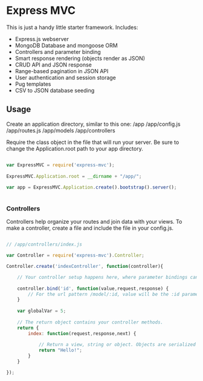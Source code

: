 # Express MVC

This is just a handy little starter framework. Includes:

- Express.js webserver
- MongoDB Database and mongoose ORM
- Controllers and parameter binding
- Smart response rendering (objects render as JSON)
- CRUD API and JSON response
- Range-based pagination in JSON API
- User authentication and session storage
- Pug templates
- CSV to JSON database seeding

## Usage

Create an application directory, similar to this one:
/app
/app/config.js
/app/routes.js
/app/models
/app/controllers

Require the class object in the file that will run your server. Be sure to change the Application.root path to your app directory.

```javascript

var ExpressMVC = require('express-mvc');
 
ExpressMVC.Application.root = __dirname + "/app/";
 
var app = ExpressMVC.Application.create().bootstrap().server();
 
```

### Controllers

Controllers help organize your routes and join data with your views. To make a controller, create a file and include the file in your config.js.

```javascript

// /app/controllers/index.js

var Controller = require('express-mvc').Controller;

Controller.create('indexController', function(controller){

    // Your controller setup happens here, where parameter bindings can occur or globals set.
    
    controller.bind('id', function(value,request,response) {
        // For the url pattern /model/:id, value will be the :id parameter value.
    }
    
    var globalVar = 5;
    
    // The return object contains your controller methods.
    return {
        index: function(request,response,next) {
        
            // Return a view, string or object. Objects are serialized into JSON responses.
            return "Hello!";
        }
    }

});

```